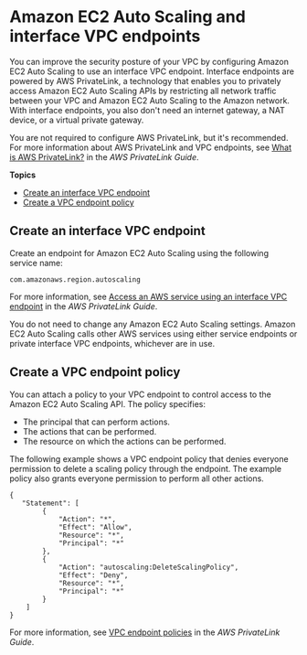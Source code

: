 # Amazon EC2 Auto Scaling and interface VPC endpoints<a name="ec2-auto-scaling-vpc-endpoints"></a>

You can improve the security posture of your VPC by configuring Amazon EC2 Auto Scaling to use an interface VPC endpoint\. Interface endpoints are powered by AWS PrivateLink, a technology that enables you to privately access Amazon EC2 Auto Scaling APIs by restricting all network traffic between your VPC and Amazon EC2 Auto Scaling to the Amazon network\. With interface endpoints, you also don't need an internet gateway, a NAT device, or a virtual private gateway\.

You are not required to configure AWS PrivateLink, but it's recommended\. For more information about AWS PrivateLink and VPC endpoints, see [What is AWS PrivateLink?](https://docs.aws.amazon.com/vpc/latest/userguide/vpce-interface.html) in the *AWS PrivateLink Guide*\.

**Topics**
+ [Create an interface VPC endpoint](#create-vpce-asg)
+ [Create a VPC endpoint policy](#create-vpce-policy-asg)

## Create an interface VPC endpoint<a name="create-vpce-asg"></a>

Create an endpoint for Amazon EC2 Auto Scaling using the following service name:

```
com.amazonaws.region.autoscaling
```

For more information, see [Access an AWS service using an interface VPC endpoint](https://docs.aws.amazon.com/vpc/latest/privatelink/create-interface-endpoint.html) in the *AWS PrivateLink Guide*\.

You do not need to change any Amazon EC2 Auto Scaling settings\. Amazon EC2 Auto Scaling calls other AWS services using either service endpoints or private interface VPC endpoints, whichever are in use\. 

## Create a VPC endpoint policy<a name="create-vpce-policy-asg"></a>

You can attach a policy to your VPC endpoint to control access to the Amazon EC2 Auto Scaling API\. The policy specifies:
+ The principal that can perform actions\.
+ The actions that can be performed\.
+ The resource on which the actions can be performed\.

The following example shows a VPC endpoint policy that denies everyone permission to delete a scaling policy through the endpoint\. The example policy also grants everyone permission to perform all other actions\.

```
{
   "Statement": [
        {
            "Action": "*",
            "Effect": "Allow",
            "Resource": "*",
            "Principal": "*"
        },
        {
            "Action": "autoscaling:DeleteScalingPolicy",
            "Effect": "Deny",
            "Resource": "*",
            "Principal": "*"
        }
    ]
}
```

For more information, see [VPC endpoint policies](https://docs.aws.amazon.com/vpc/latest/userguide/vpc-endpoints-access.html#vpc-endpoint-policies) in the *AWS PrivateLink Guide*\.